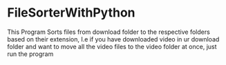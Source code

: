 # FileSorterWithPython
This Program Sorts files from download folder to the respective folders based on their extension, I.e if you have  downloaded video in ur download folder and want to move all the video files to the video folder at once, just run the program

